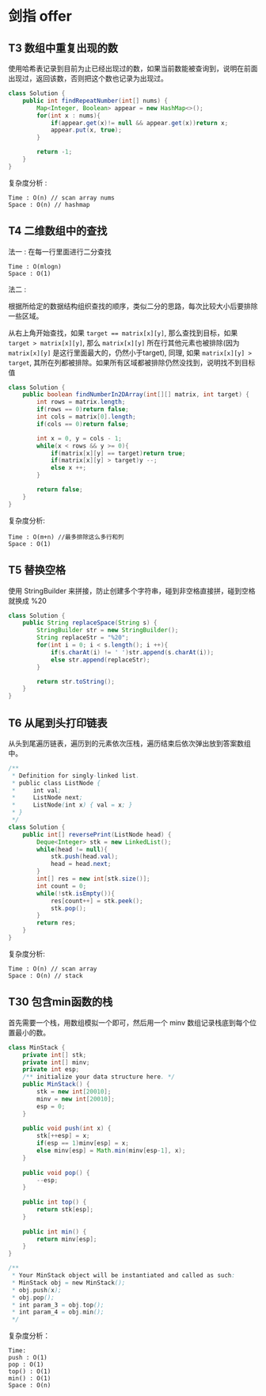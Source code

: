 # 剑指 offer

## T3 数组中重复出现的数

使用哈希表记录到目前为止已经出现过的数，如果当前数能被查询到，说明在前面出现过，返回该数，否则把这个数也记录为出现过。

```java
class Solution {
    public int findRepeatNumber(int[] nums) {
        Map<Integer, Boolean> appear = new HashMap<>();
        for(int x : nums){
            if(appear.get(x)!= null && appear.get(x))return x;
            appear.put(x, true);
        }

        return -1;
    }
}
```

复杂度分析 : 

```
Time : O(n) // scan array nums
Space : O(n) // hashmap
```

## T4 二维数组中的查找

法一 : 在每一行里面进行二分查找

```
Time : O(mlogn)
Space : O(1)
```



法二 : 

根据所给定的数据结构组织查找的顺序，类似二分的思路，每次比较大小后要排除一些区域。

从右上角开始查找，如果 `target == matrix[x][y]`, 那么查找到目标，如果 `target > matrix[x][y]`, 那么 `matrix[x][y]` 所在行其他元素也被排除(因为 `matrix[x][y]` 是这行里面最大的，仍然小于target), 同理, 如果 `matrix[x][y] > target`, 其所在列都被排除。如果所有区域都被排除仍然没找到，说明找不到目标值

```java
class Solution {
    public boolean findNumberIn2DArray(int[][] matrix, int target) {
        int rows = matrix.length;
        if(rows == 0)return false;
        int cols = matrix[0].length;
        if(cols == 0)return false;

        int x = 0, y = cols - 1;
        while(x < rows && y >= 0){
            if(matrix[x][y] == target)return true;
            if(matrix[x][y] > target)y --;
            else x ++;
        }

        return false;
    }
}
```

复杂度分析:
```
Time : O(m+n) //最多排除这么多行和列
Space : O(1)
```

## T5 替换空格

使用 StringBuilder 来拼接，防止创建多个字符串，碰到非空格直接拼，碰到空格就换成 %20

```java
class Solution {
    public String replaceSpace(String s) {
        StringBuilder str = new StringBuilder();
        String replaceStr = "%20";
        for(int i = 0; i < s.length(); i ++){
            if(s.charAt(i) != ' ')str.append(s.charAt(i));
            else str.append(replaceStr);
        }

        return str.toString();
    }
}
```

## T6 从尾到头打印链表

从头到尾遍历链表，遍历到的元素依次压栈，遍历结束后依次弹出放到答案数组中。

```java
/**
 * Definition for singly-linked list.
 * public class ListNode {
 *     int val;
 *     ListNode next;
 *     ListNode(int x) { val = x; }
 * }
 */
class Solution {
    public int[] reversePrint(ListNode head) {
        Deque<Integer> stk = new LinkedList();
        while(head != null){
            stk.push(head.val);
            head = head.next;
        }
        int[] res = new int[stk.size()];
        int count = 0;
        while(!stk.isEmpty()){
            res[count++] = stk.peek();
            stk.pop();
        }
        return res;
    }
}
```

复杂度分析:
```
Time : O(n) // scan array
Space : O(n) // stack
```

## T30 包含min函数的栈

首先需要一个栈，用数组模拟一个即可，然后用一个 minv 数组记录栈底到每个位置最小的数。

```java
class MinStack {
    private int[] stk;
    private int[] minv;
    private int esp;
    /** initialize your data structure here. */
    public MinStack() {
        stk = new int[20010];
        minv = new int[20010];
        esp = 0;
    }
    
    public void push(int x) {
        stk[++esp] = x;
        if(esp == 1)minv[esp] = x;
        else minv[esp] = Math.min(minv[esp-1], x);
    }
    
    public void pop() {
        --esp;
    }
    
    public int top() {
        return stk[esp];   
    }
    
    public int min() {
        return minv[esp];
    }
}

/**
 * Your MinStack object will be instantiated and called as such:
 * MinStack obj = new MinStack();
 * obj.push(x);
 * obj.pop();
 * int param_3 = obj.top();
 * int param_4 = obj.min();
 */
```

复杂度分析：

```
Time:
push : O(1)
pop : O(1)
top() : O(1)
min() : O(1)
Space : O(n)
```

